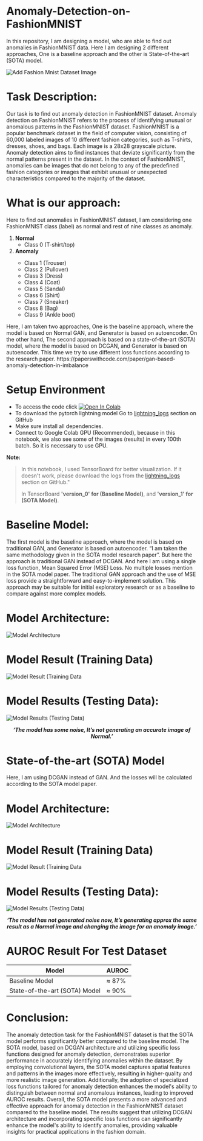 # Anomaly-Detection-on-FashionMNIST 

In this repository, I am designing a model, who are able to find out anomalies in FashionMNIST data. Here I am designing 2 different approaches, One is a baseline approach and the other is State-of-the-art (SOTA) model. </p>

<img src="fashion_mnist_dataset_sample.png" alt="Add Fashion Mnist Dataset Image">


<h1>Task Description:</h1>
Our task is to find out anomaly detection in FashionMNIST dataset. Anomaly detection
on FashionMNIST refers to the process of identifying unusual or anomalous patterns in
the FashionMNIST dataset. FashionMNIST is a popular benchmark dataset in the field
of computer vision, consisting of 60,000 labeled images of 10 different fashion
categories, such as T-shirts, dresses, shoes, and bags. Each image is a 28x28
grayscale picture.
Anomaly detection aims to find instances that deviate significantly from the normal
patterns present in the dataset. In the context of FashionMNIST, anomalies can be
images that do not belong to any of the predefined fashion categories or images that
exhibit unusual or unexpected characteristics compared to the majority of the dataset.
<h1>What is our approach:</h1>
Here to find out anomalies in FashionMNIST dataset, I am considering one
FashionMNIST class (label) as normal and rest of nine classes as anomaly.
<ol>
  <li>
    <b>Normal</b>
    <ul><li>Class 0 (T-shirt/top)</li></ul>
    </li>
 
<li><b>Anomaly</b></li>
  <ul>
<li>Class 1 (Trouser)</li>
<li>Class 2 (Pullover)</li>
<li>Class 3 (Dress)</li>
<li>Class 4 (Coat)</li>
<li>Class 5 (Sandal)</li>
<li>Class 6 (Shirt)</li>
<li>Class 7 (Sneaker)</li>
<li>Class 8 (Bag)</li>
<li>Class 9 (Ankle boot)</li>
    </ul>
</ol>
Here, I am taken two approaches,
One is the baseline approach, where the model is based on Normal GAN, and
Generator is based on autoencoder. On the other hand, The second approach is
based on a state-of-the-art (SOTA) model, where the model is based on DCGAN,
and Generator is based on autoencoder. This time we try to use different loss
functions according to the research paper.
https://paperswithcode.com/paper/gan-based-anomaly-detection-in-imbalance

<h1>Setup Environment</h1>
<ul>
<li>To access the code click
<a href="https://colab.research.google.com/github/Sameer-Ahmed7/Anomaly-Detection-on-FashionMNIST/blob/main/DL_FinalProject.ipynb">
  <img src="https://colab.research.google.com/assets/colab-badge.svg" alt="Open In Colab"/></a></li>
<li>To download the pytorch lightning model Go to <a href='https://github.com/Sameer-Ahmed7/Anomaly-Detection-on-FashionMNIST/tree/main/lightning_logs'>lightning_logs</a> section on GitHub</li>
  <li>Make sure install all dependencies.</li>
  <li>Connect to Google Colab GPU (Recommended), because in this notebook, we also see some of the images (results) in every 100th batch. So it is necessary to use GPU.</li>
</ul>
<p>
<b>Note:</b>

> <p>In this notebook, I used TensorBoard for better visualization. If it doesn't work, please download the logs from the <a href='https://github.com/Sameer-Ahmed7/Anomaly-Detection-on-FashionMNIST/tree/main/lightning_logs'>lightning_logs</a> section on GitHub."</p>
> <p>In TensorBoard <b>'version_0' for (Baseline Model)</b>, and <b>'version_1' for (SOTA Model)</b>.</p>



  
  
<h1>Baseline Model:</h1>
The first model is the baseline approach, where the model is based on traditional
GAN, and Generator is based on autoencoder. “I am taken the same
methodology given in the SOTA model research paper”. But here the
approach is traditional GAN instead of DCGAN. And here I am using a single
loss function, Mean Squared Error (MSE) Loss. No multiple losses mention in
the SOTA model paper. The traditional GAN approach and the use of MSE loss
provide a straightforward and easy-to-implement solution. This approach may be
suitable for initial exploratory research or as a baseline to compare against more
complex models.

<h1>Model Architecture:</h1>
<img src="Results/Model-1/model_architecture.jpg" alt="Model Architecture">

<h1>Model Result (Training Data)</h1>
<img src="Results/Model-1/img1.jpg" alt="Model Result (Training Data">

<h1>Model Results (Testing Data):</h1>
<img src="Results/Model-1/img2.jpg" alt="Model Results (Testing Data)">

<p align="center"><i><b>‘The model has some noise, It’s not generating an accurate image of Normal.’</b></i></p>

<h1>State-of-the-art (SOTA) Model</h1>
Here, I am using DCGAN instead of GAN. And the losses will be calculated according to the SOTA model paper.
<h1>Model Architecture:</h1>

<img src="Results/Model-2/model_architecture.jpg" alt="Model Architecture">

<h1>Model Result (Training Data)</h1>
<img src="Results/Model-2/img1.jpg" alt="Model Result (Training Data">

<h1>Model Results (Testing Data):</h1>
<img src="Results/Model-2/img2.jpg" alt="Model Results (Testing Data)">

<p align="center"><i><b>‘The model has not generated noise now, It’s generating approx the same result as a Normal image and changing the image for an anomaly image.’</b></i></p>

<h1> AUROC Result For Test Dataset</h1>


| Model                           | AUROC     |
|---------------------------------|-----------|
| Baseline Model                  | ≈ 87%    |
| State-of-the-art (SOTA) Model   | ≈ 90%    |

<h1>Conclusion:</h1>
<p>The anomaly detection task for the FashionMNIST dataset is that the SOTA model performs significantly better compared to the baseline model. The SOTA model, based on DCGAN architecture and utilizing specific loss functions designed for anomaly detection, demonstrates superior performance in accurately identifying anomalies within the dataset. By employing convolutional layers, the SOTA model captures spatial features and patterns in the images more effectively, resulting in higher-quality and more realistic image generation. Additionally, the adoption of specialized loss functions tailored for anomaly detection enhances the model's ability to distinguish between normal and anomalous instances, leading to improved AUROC results. Overall, the SOTA model presents a more advanced and effective approach for anomaly detection in the FashionMNIST dataset compared to the baseline model. The results suggest that utilizing DCGAN architecture and incorporating specific loss functions can significantly enhance the model's ability to identify anomalies, providing valuable insights for practical applications in the fashion domain.</p>

